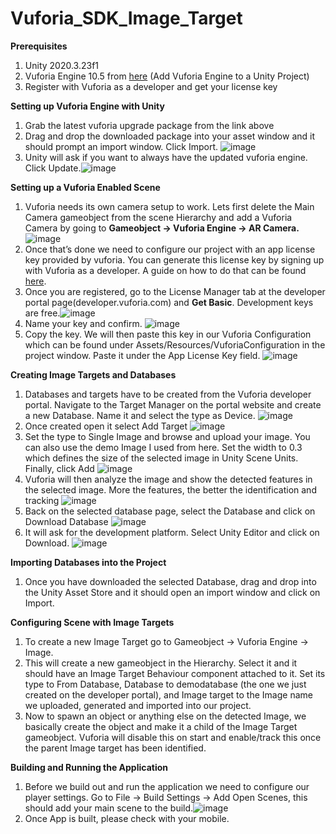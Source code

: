 # Vuforia_SDK_Image_Target

**Prerequisites**
  1. Unity 2020.3.23f1
  2. Vuforia Engine 10.5 from [here](https://developer.vuforia.com/downloads/sdk) (Add Vuforia Engine to a Unity Project)
  3. Register with Vuforia as a developer and get your license key

**Setting up Vuforia Engine with Unity**
  1. Grab the latest vuforia upgrade package from the link above
  2. Drag and drop the downloaded package into your asset window and it should prompt an import window. Click Import. ![image](https://user-images.githubusercontent.com/43946298/155774491-0033301f-7342-4a88-af7b-21d3594d318e.png)
  3. Unity will ask if you want to always have the updated vuforia engine. Click Update.![image](https://user-images.githubusercontent.com/43946298/155775026-8c24889e-c1aa-4ebc-be98-7641c42864de.png)

**Setting up a Vuforia Enabled Scene**
  1. Vuforia needs its own camera setup to work. Lets first delete the Main Camera gameobject from the scene Hierarchy and add a Vuforia Camera by going to **Gameobject -> Vuforia Engine -> AR Camera.**![image](https://user-images.githubusercontent.com/43946298/155775779-5da306df-82aa-4c13-af9b-efd8ca7b7a1b.png)
  2. Once that’s done we need to configure our project with an app license key provided by vuforia. You can generate this license key by signing up with Vuforia as a developer. A guide on how to do that can be found [here](https://library.vuforia.com/articles/Solution/How-To-Register-as-a-Vuforia-Developer).
  3. Once you are registered, go to the License Manager tab at the developer portal page(developer.vuforia.com) and **Get Basic**. Development keys are free.![image](https://user-images.githubusercontent.com/43946298/155796827-b24a1565-946e-4018-a277-85db6c649db7.png)
  4. Name your key and confirm. ![image](https://user-images.githubusercontent.com/43946298/155797257-053ebd99-6ccc-44d3-ab51-fafaa8947f05.png)
  5. Copy the key. We will then paste this key in our Vuforia Configuration which can be found under Assets/Resources/VuforiaConfiguration in the project window. Paste it under the App License Key field. ![image](https://user-images.githubusercontent.com/43946298/155797786-11806ac0-ff8d-4f34-9d53-f42d8dee0965.png)

**Creating Image Targets and Databases**
  1. Databases and targets have to be created from the Vuforia developer portal. Navigate to the Target Manager on the portal website and create a new Database. Name it and select the type as Device. ![image](https://user-images.githubusercontent.com/43946298/155799303-54c73355-0c71-4909-9ce3-65a63e245fdc.png)
  2. Once created open it select Add Target ![image](https://user-images.githubusercontent.com/43946298/155799353-352a2e94-be59-44af-9fa6-872c699650fe.png)
  3. Set the type to Single Image and browse and upload your image. You can also use the demo Image I used from here. Set the width to 0.3 which defines the size of the selected image in Unity Scene Units. Finally, click Add ![image](https://user-images.githubusercontent.com/43946298/155799436-17f57534-0926-419e-858a-7c8e18629d41.png)
  4. Vuforia will then analyze the image and show the detected features in the selected image. More the features, the better the identification and tracking ![image](https://user-images.githubusercontent.com/43946298/155799615-36d9635c-4ed5-4843-9ff9-1e0aec50cd89.png)
  5. Back on the selected database page, select the Database and click on Download Database ![image](https://user-images.githubusercontent.com/43946298/155799673-edbcf73a-48b8-4108-89cc-70af703436fc.png)
  6. It will ask for the development platform. Select Unity Editor and click on Download. ![image](https://user-images.githubusercontent.com/43946298/155799731-dbe8c981-0b4b-4191-876b-438c6cbb57be.png)

**Importing Databases into the Project**
  1. Once you have downloaded the selected Database, drag and drop into the Unity Asset Store and it should open an import window and click on Import.

**Configuring Scene with Image Targets**
  1. To create a new Image Target go to Gameobject -> Vuforia Engine -> Image.
  2. This will create a new gameobject in the Hierarchy. Select it and it should have an Image Target Behaviour component attached to it. Set its type to From Database, Database to demodatabase (the one we just created on the developer portal), and Image target to the Image name we uploaded, generated and imported into our project.
  3. Now to spawn an object or anything else on the detected Image, we basically create the object and make it a child of the Image Target gameobject. Vuforia will disable this on start and enable/track this once the parent Image target has been identified.

**Building and Running the Application**
  1. Before we build out and run the application we need to configure our player settings. Go to File -> Build Settings -> Add Open Scenes, this should add your main scene to the build.![image](https://user-images.githubusercontent.com/43946298/155800877-609a05a2-7246-450e-8479-aba4ca594b88.png)
  2. Once App is built, please check with your mobile.


         
       
